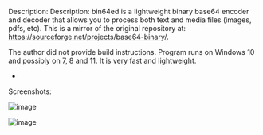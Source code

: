 Description: Description: bin64ed is a lightweight binary base64 encoder and decoder that allows you to process both text and media files (images, pdfs, etc). This is a mirror of the original repository at: https://sourceforge.net/projects/base64-binary/.

The author did not provide build instructions. Program runs on Windows 10 and possibly on 7, 8 and 11. It is very fast and lightweight.

-

Screenshots:

![image](https://github.com/cyberhardt/base64ed/assets/107224222/cff2be91-d291-4e18-af65-ecac1bbc37c5)

![image](https://github.com/cyberhardt/base64ed/assets/107224222/60fb3e35-5e47-48d0-be69-2e9d70c9b41f)
